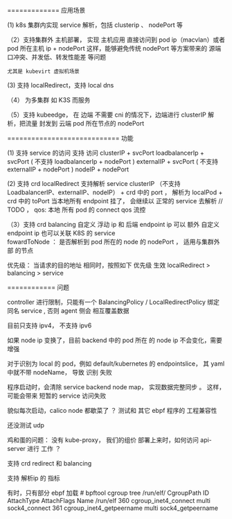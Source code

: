 
=============  应用场景

(1)  k8s 集群内实现 service 解析，包括 clusterip 、 nodePort 等

（2）支持集群外 主机部署， 实现 主机应用 直接访问到 pod ip（macvlan）或者  pod 所在主机 ip + nodePort
这样，能够避免传统 nodePort 等方案带来的 源端口冲突、并发低、转发性能差 等问题

    尤其是 kubevirt 虚拟机场景

(3) 支持 localRedirect，支持 local dns

（4） 为多集群 如 K3S 而服务

（5）支持 kubeedge， 在 边端 不需要 cni 的情况下，边端进行 clusterIP 解析，把流量 封发到 云端
pod 所在节点的 nodePort

============================ 功能


(1) 支持 service 的访问
支持 访问 clusterIP + svcPort
loadbalancerIp + svcPort  ( 不支持 loadbalancerIp + nodePort  )
externalIP + svcPort ( 不支持 externalIP + nodePort  )
nodeIP + nodePort


(2) 支持 crd  localRedirect
支持解析 service clusterIP （不支持 LoadbalancerIP、externalIP、nodeIP） + crd 中的 port  ， 解析为 localPod + crd 中的 toPort
当本地所有 endpoint 挂了， 会继续以 正常的 service 去解析 
// TODO ， qos:   本地 所有 pod 的 connect qos 流控

（3）支持 crd  balancing
自定义 浮动 ip  和 后端 endpoint ip
可以 额外 自定义  endpoint ip
也可以关联 K8S 的 service  
fowardToNode ： 是否解析到 pod 所在的 node 的 nodePort  ， 适用与集群外部 的节点



优先级：
	当请求的目的地址 相同时，按照如下 优先级 生效
		localRedirect > balancing > service



============ 问题

 controller 进行限制，只能有一个 BalancingPolicy / LocalRedirectPolicy 绑定 同名 service   , 否则 agent 侧会 相互覆盖数据


目前只支持 ipv4， 不支持 ipv6

如果 node ip 变换了，目前 backend 中的 pod 所在 的 node ip 不会变化，需要增强

对于识别为 local 的 pod，例如 default/kubernetes 的 endpointslice， 其 yaml 中就不带 nodeName， 导致 识别 失败

程序启动时，会清除 service backend node map， 实现数据完整同步 。 这样，可能会带来 短暂的 service 访问失败 

貌似每次启动，calico node 都歇菜了 ？ 测试和 其它 ebpf 程序的 工程兼容性 

还没测试 udp 


鸡和蛋的问题： 没有 kube-proxy， 我们的组价 部署上来时，如何访问 api-server 进行 工作 ？

支持 crd redirect 和 balancing 

支持 解析ip 的 指标



有时，只有部分 ebpf 加载
		# bpftool cgroup tree /run/elf/
		CgroupPath
		ID       AttachType      AttachFlags     Name
		/run/elf
		360      cgroup_inet4_connect multi           sock4_connect
		361      cgroup_inet4_getpeername multi           sock4_getpeername
